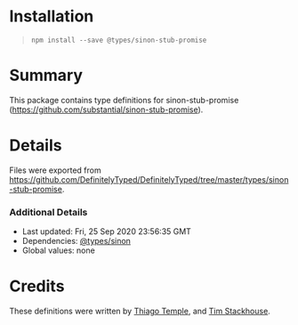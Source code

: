 # Installation
> `npm install --save @types/sinon-stub-promise`

# Summary
This package contains type definitions for sinon-stub-promise (https://github.com/substantial/sinon-stub-promise).

# Details
Files were exported from https://github.com/DefinitelyTyped/DefinitelyTyped/tree/master/types/sinon-stub-promise.

### Additional Details
 * Last updated: Fri, 25 Sep 2020 23:56:35 GMT
 * Dependencies: [@types/sinon](https://npmjs.com/package/@types/sinon)
 * Global values: none

# Credits
These definitions were written by [Thiago Temple](https://github.com/vintem), and [Tim Stackhouse](https://github.com/tstackhouse).
